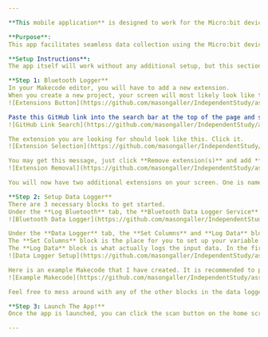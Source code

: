 ```yaml
---

**This mobile application** is designed to work for the Micro:bit device. The **Micro:bit Educational Foundation** is a nonprofit inspiring children globally to embrace digital skills through innovative hardware, software, and free educational resources. Originating from the **BBC's Make It Digital** initiative in 2014, they've impacted over **44 million young learners** in **60+ countries**, fostering diversity in STEM education and creating pathways to a brighter digital future. If you would like to learn more about Micro:bit, here is their website: [Micro:bit](https://microbit.org).

**Purpose**:
This app facilitates seamless data collection using the Micro:bit device and a mobile device, enabling wireless data retrieval via Bluetooth and efficient data logging. Whether deployed in diverse environments or for varying durations, users can effortlessly set up their Micro:bit device and subsequently connect to the mobile app to gather all stored data.

**Setup Instructions**:
The app itself will work without any additional setup, but this section will pertain to what you need to setup in the Makecode editor so the app can correctly interface with the Micro:bit device. Here is the link to the makecode editor: [Makecode Editor](https://makecode.microbit.org/#).

**Step 1: Bluetooth Logger**
In your Makecode editor, you will have to add a new extension. 
When you create a new project, your screen will most likely look like this. Click the extensions button located in the middle of the screen. 
![Extensions Button](https://github.com/masongaller/IndependentStudy/assets/89870162/d538c34e-a725-44c3-a62a-275d9f2d205c)

Paste this GitHub link into the search bar at the top of the page and search: [GitHub Link](https://github.com/bsiever/pxt-blelog)
![GitHub Link Search](https://github.com/masongaller/IndependentStudy/assets/89870162/591752bf-1c22-4c1e-a980-5fb4e07abe5f)

The extension you are looking for should look like this. Click it.
![Extension Selection](https://github.com/masongaller/IndependentStudy/assets/89870162/88852758-a9b4-4fc9-b986-6eba481baa4f)

You may get this message, just click **Remove extension(s)** and add **pxt-blelog**.
![Extension Removal](https://github.com/masongaller/IndependentStudy/assets/89870162/e5c179db-bbfd-4465-9180-c9489196f27c)

You will now have two additional extensions on your screen. One is named **"Data Logger"** and the other is **"Log Bluetooth"**.

**Step 2: Setup Data Logger**
There are 3 necessary blocks to get started.
Under the **Log Bluetooth** tab, the **Bluetooth Data Logger Service** block. The Bluetooth data logger service sets up the Micro:bit device to be compatible with Bluetooth. It will also give the device a name so we can easily identify it on the app. If you click the plus button on the block, it will give you the additional option of adding a passphrase. This passphrase can be set to anything you would like, but in order to connect to the Micro:bit, you will be prompted with this passphrase.
![Bluetooth Data Logger](https://github.com/masongaller/IndependentStudy/assets/89870162/7ac778c8-3d7b-4a4c-80cd-0e319111b1a2)

Under the **Data Logger** tab, the **Set Columns** and **Log Data** blocks. 
The **Set Columns** block is the place for you to set up your variable names as you would like them to appear in the app. The plus and minus buttons allow you to add and remove as many variables as you would like. 
The **Log Data** block is what actually logs the input data. In the first empty space, you will select one of the variable names you created with the Set Columns block. In the second field, you specify what you want the value to be. Again, you can add and remove as many variables that you want to log using the plus and minus button. Logging additional variables that you have not already set up with Set Columns may lead to unintended side effects.
![Data Logger Setup](https://github.com/masongaller/IndependentStudy/assets/89870162/a68df163-5af1-4d29-81e5-16f4aa2f7c18)

Here is an example Makecode that I have created. It is recommended to put the data logger service and set column blocks in your **on start method block**. You can put the log data block in any configuration you wish depending on your data collection needs. In this example, I have the Micro:bit logging the Light Level and Temperature every 10 seconds.
![Example Makecode](https://github.com/masongaller/IndependentStudy/assets/89870162/e9af77dd-fe5e-483a-9e4c-3636c87143ed)

Feel free to mess around with any of the other blocks in the data logger to configure to your needs! When you are finished making your program, load it into the Micro:bit.

**Step 3: Launch The App!**
Once the app is launched, you can click the scan button on the home screen which will look for nearby Bluetooth devices. Since we used the Bluetooth data logger service, the name of your Micro:bit should look something like this -> **uBit [NAME]**. Where **NAME** is randomly generated for your device. Ex. Mine says **uBit [Zovig]**. Everything is now setup and the data should now be streaming into the app.

--- 
```





